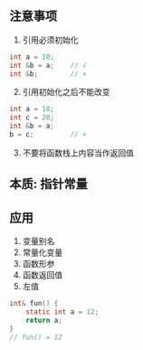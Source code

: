 ## 注意事项
1. 引用必须初始化
```c
int a = 10;
int &b = a;    // √
int &b;        // ×
```
2. 引用初始化之后不能改变
```c
int a = 10;
int c = 20;
int &b = a;
b = c;         // ×
```
3. 不要将函数栈上内容当作返回值
## 本质: 指针常量

## 应用
1. 变量别名
2. 常量化变量
3. 函数形参
4. 函数返回值
4. 左值
```c
int& fun() {
    static int a = 12;
    return a;
}
// fun() = 12
```
